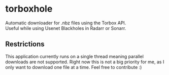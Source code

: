 # torboxhole

Automatic downloader for .nbz files using the Torbox API.<br>
Useful while using Usenet Blackholes in Radarr or Sonarr.

## Restrictions
This application currently runs on a single thread meaning parallel downloads are not supported. Right now this is not a big priority for me, as I only want to download one file at a time. Feel free to contribute :)
